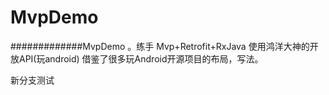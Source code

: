 # MvpDemo
#############MvpDemo 。练手
Mvp+Retrofit+RxJava
使用鸿洋大神的开放API(玩android)
借鉴了很多玩Android开源项目的布局，写法。

新分支测试

